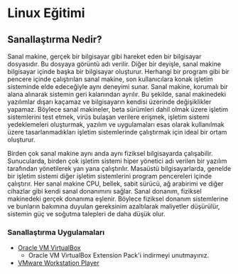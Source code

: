 # Linux Eğitimi

## Sanallaştırma Nedir?

Sanal makine, gerçek bir bilgisayar gibi hareket eden bir bilgisayar dosyasıdır. Bu dosyaya görüntü adı verilir. Diğer bir deyişle, sanal makine bilgisayar içinde başka bir bilgisayar oluşturur. Herhangi bir program gibi bir pencere içinde çalıştırılan sanal makine, son kullanıcılara konak işletim sisteminde elde edeceğiyle aynı deneyimi sunar. Sanal makine, korumalı bir alana alınarak sistemin geri kalanından ayrılır. Bu şekilde, sanal makinedeki yazılımlar dışarı
kaçamaz ve bilgisayarın kendisi üzerinde değişiklikler yapamaz. Böylece sanal makineler, beta sürümleri dahil olmak üzere işletim sistemlerini test etmek, virüs bulaşan verilere erişmek, işletim sistemi yedeklemeleri oluşturmak, yazılım ve uygulamaları esas olarak kullanılmak üzere tasarlanmadıkları işletim sistemlerinde çalıştırmak için ideal bir ortam oluşturur.

Birden çok sanal makine aynı anda aynı fiziksel bilgisayarda çalışabilir. Sunucularda, birden çok işletim sistemi hiper yönetici adı verilen bir yazılım tarafından yönetilerek yan yana çalıştırılır. Masaüstü bilgisayarlarda, genelde bir işletim sistemi diğer işletim sistemlerini program pencereleri içinde çalıştırır. Her sanal makine CPU, bellek, sabit sürücü, ağ arabirimi ve diğer cihazlar gibi kendi sanal donanımını sağlar. Sanal donanım, fiziksel makinedeki gerçek donanıma eşlenir. Böylece fiziksel donanım sistemlerine ve bunların bakımına duyulan gereksinim azaltılarak maliyetler düşürülür, sistemin güç ve soğutma talepleri de daha düşük olur.


### Sanallaştırma Uygulamaları

- [Oracle VM VirtualBox](https://www.virtualbox.org/wiki/Downloads)
  * Oracle VM VirtualBox Extension Pack'i indirmeyi unutmayınız.
- [VMware Workstation Player](https://www.vmware.com/tr/products/workstation-player/workstation-player-evaluation.html)
